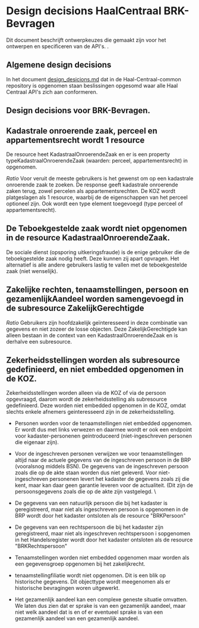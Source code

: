 # Design decisions HaalCentraal BRK-Bevragen
Dit document beschrijft ontwerpkeuzes die gemaakt zijn voor het ontwerpen en specificeren van de API's. .

## Algemene design decisions
In het document [design_desicions.md](https://github.com/kadaster/BRK-bevragen/blob/master/Haal-Centraal-common/docs/design_decisions.md) dat in de Haal-Centraal-common repository is opgenomen staan beslissingen opgesomd waar alle Haal Centraal API's zich aan conformeren.

## Design decisions voor BRK-Bevragen.

## Kadastrale onroerende zaak, perceel en appartementsrecht wordt 1 resource 
De resource heet KadastraalOnroerendeZaak en er is een property typeKadastraalOnroerendeZaak (waarden: perceel, appartementsrecht) in opgenomen.

*Ratio* 
Voor veruit de meeste gebruikers is het gewenst om op een kadastrale onroerende zaak te zoeken. De response geeft kadastrale onroerende zaken terug, zowel percelen als appartementsrechten.  De KOZ wordt platgeslagen als 1 resource, waarbij de de eigenschappen van het perceel optioneel zijn. Ook wordt een type element toegevoegd (type perceel of appartementsrecht).


## De Teboekgestelde zaak wordt niet opgenomen in de resource KadastraalOnroerendeZaak.  
De sociale dienst (opsporing uitkeringsfraude) is de enige gebruiker die de teboekgestelde zaak nodig heeft. Deze kunnen zij apart opvragen. Het alternatief is alle andere gebruikers lastig te vallen met de teboekgestelde zaak (niet wenselijk).


## Zakelijke rechten, tenaamstellingen, persoon en gezamenlijkAandeel worden samengevoegd in de subresource ZakelijkGerechtigde

*Ratio*
Gebruikers zijn hoofdzakelijk geïnteresseerd in deze combinatie van gegevens en niet zozeer de losse objecten. Deze ZakelijkGerechtigde kan alleen bestaan in de context van een KadastraalOnroerendeZaak en is derhalve een subresource. 

## Zekerheidsstellingen worden als subresource gedefinieerd, en niet embedded opgenomen in de KOZ.
Zekerheidsstellingen worden alleen via de KOZ of via de persoon opgevraagd, daarom wordt de zekerheidsstelling als subresource gedefinieerd. Deze worden niet embedded opgenomen in de KOZ, omdat slechts enkele afnemers geinteresseerd zijn in de zekerheidsstelling.

- Personen worden voor de tenaamstellingen niet embedded opgenomen. Er wordt dus met links verwezen en daarmee wordt er ook een endpoint voor kadaster-personenen geintroduceerd (niet-ingeschreven personen die eigenaar zijn). 
- Voor de ingeschreven personen verwijzen we voor tenaamstellingen altijd naar de actuele gegevens van de ingeschreven persoon in de BRP (vooralsnog middels BSN). De gegevens van de ingeschreven persoon zoals die op de akte staan worden dus niet geleverd. Voor niet-ingeschreven personenen levert het kadaster de gegevens zoals zij die kent, maar kan daar geen garantie leveren voor de actualiteit. (Dit zijn de persoonsgegevens zoals die op de akte zijn vastgelegd. \
- De gegevens van een natuurlijk persoon die bij het kadaster is geregistreerd, maar niet als ingeschreven persoon is opgenomen in de BRP wordt door het kadaster ontsloten als de resource "BRKPersoon"
- De gegevens van een rechtspersoon die bij het kadaster zijn geregistreerd, maar niet als ingeschreven rechtspersoon i sopgenomen in het Handelsregister wordt door het kadaster ontsloten als de resource "BRKRechtspersoon"
- Tenaamstellingen worden niet embedded opgenomen maar worden als een gegevensgroep opgenomen bij het zakelijkrecht.
- tenaamstellingfiliatie wordt niet opgenomen. Dit is een blik op historische gegevens. Dit objecttype wordt meegenomen als er historische bevragingen woren uitgewerkt.

- Het gezamenlijk aandeel kan een complexe geneste situatie omvatten. We laten dus zien dat er sprake is van een gezamenlijk aandeel, maar niet welk aandeel dat is en of er eventueel sprake is van een gezamenlijk aandeel van een gezamenlijk aandeel.  




